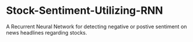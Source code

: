 # Stock-Sentiment-Utilizing-RNN
A Recurrent Neural Network for detecting negative or postive sentiment on news headlines regarding stocks.
